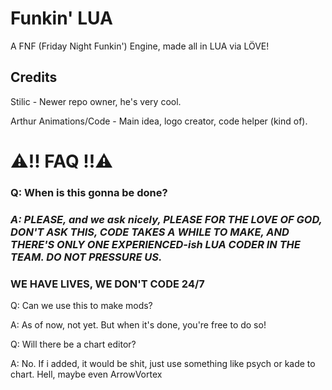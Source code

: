 # Funkin' LUA

A FNF (Friday Night Funkin') Engine, made all in LUA via LÖVE!

## Credits

Stilic - Newer repo owner, he's very cool.

Arthur Animations/Code - Main idea, logo creator, code helper (kind of).

# ⚠️!! FAQ !!⚠️
### Q: When is this gonna be done?
### _A: PLEASE, and we ask nicely, PLEASE FOR THE LOVE OF GOD, DON'T ASK THIS, CODE TAKES A WHILE TO MAKE, AND THERE'S ONLY ONE EXPERIENCED-ish LUA CODER IN THE TEAM. DO NOT PRESSURE US._
### WE HAVE LIVES, WE DON'T CODE 24/7


Q: Can we use this to make mods?

A: As of now, not yet. But when it's done, you're free to do so!

Q: Will there be a chart editor?

A: No. If i added, it would be shit, just use something like psych or kade to chart.
Hell, maybe even ArrowVortex

